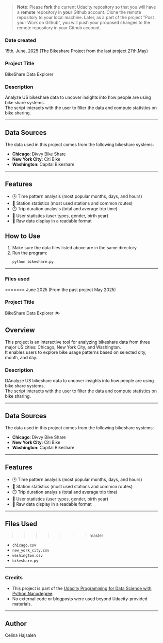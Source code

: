 >**Note**: Please **fork** the current Udacity repository so that you will have a **remote** repository in **your** Github account. Clone the remote repository to your local machine. Later, as a part of the project "Post your Work on Github", you will push your proposed changes to the remote repository in your Github account.

### Date created
15th, June, 2025 (The Bikeshare Project from the last project 27th,May)

### Project Title
BikeShare Data Explorer

### Description

Analyze US bikeshare data to uncover insights into how people are using bike share systems.  
The script interacts with the user to filter the data and compute statistics on bike sharing.

---

## Data Sources
The data used in this project comes from the following bikeshare systems:

- **Chicago**: Divvy Bike Share  
- **New York City**: Citi Bike  
- **Washington**: Capital Bikeshare

---

## Features
- 🕒 Time pattern analysis (most popular months, days, and hours)
- 🚉 Station statistics (most used stations and common routes)
- ⏱️ Trip duration analysis (total and average trip time)
- 👥 User statistics (user types, gender, birth year)
- 📄 Raw data display in a readable format

## How to Use
1. Make sure the data files listed above are in the same directory.
2. Run the program:
   ```bash
   python bikeshare.py

---


### Files used
=======
June 2025 (From the past project May 2025)

### Project Title
BikeShare Data Explorer 🚲

## Overview
This project is an interactive tool for analyzing bikeshare data from three major US cities: Chicago, New York City, and Washington.  
It enables users to explore bike usage patterns based on selected city, month, and day.

### Description
DAnalyze US bikeshare data to uncover insights into how people are using bike share systems.  
The script interacts with the user to filter the data and compute statistics on bike sharing.

---

## Data Sources
The data used in this project comes from the following bikeshare systems:

- **Chicago**: Divvy Bike Share  
- **New York City**: Citi Bike  
- **Washington**: Capital Bikeshare

---

## Features
- 🕒 Time pattern analysis (most popular months, days, and hours)
- 🚉 Station statistics (most used stations and common routes)
- ⏱️ Trip duration analysis (total and average trip time)
- 👥 User statistics (user types, gender, birth year)
- 📄 Raw data display in a readable format

---

## Files Used
>>>>>>> master
- `chicago.csv`
- `new_york_city.csv`
- `washington.csv`
- `bikeshare.py`



---

### Credits
- This project is part of the [Udacity Programming for Data Science with Python Nanodegree](https://www.udacity.com/enrollment/nd104-palestine).
- No external code or blogposts were used beyond Udacity-provided materials.
---


## Author
Celina Hajsaleh
